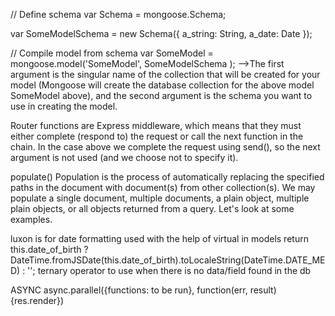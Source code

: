 // Define schema
var Schema = mongoose.Schema;

var SomeModelSchema = new Schema({
a_string: String,
a_date: Date
});

// Compile model from schema
var SomeModel = mongoose.model('SomeModel', SomeModelSchema );
-->The first argument is the singular name of the collection that will be created for your model (Mongoose will create the database collection for the above model SomeModel above), and the second argument is the schema you want to use in creating the model.

Router functions are Express middleware, which means that they must either complete (respond to) the request or call the next function in the chain. In the case above we complete the request using send(), so the next argument is not used (and we choose not to specify it).

populate()
Population is the process of automatically replacing the specified paths in the document with document(s) from other collection(s). We may populate a single document, multiple documents, a plain object, multiple plain objects, or all objects returned from a query. Let's look at some examples.

luxon is for date formatting used with the help of virtual in models
return this.date_of_birth ? DateTime.fromJSDate(this.date_of_birth).toLocaleString(DateTime.DATE_MED) : '';
ternary operator to use when there is no data/field found in the db

ASYNC
async.parallel({functions: to be run}, function(err, result){res.render})
